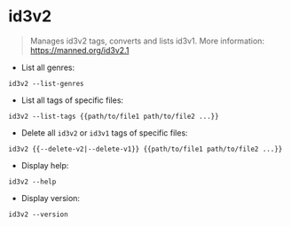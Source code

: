 # id3v2

> Manages id3v2 tags, converts and lists id3v1.
> More information: <https://manned.org/id3v2.1>

- List all genres:

`id3v2 ‐‐list‐genres`

- List all tags of specific files:

`id3v2 --list-tags {{path/to/file1 path/to/file2 ...}}`

- Delete all `id3v2` or `id3v1` tags of specific files:

`id3v2 {{--delete‐v2|--delete‐v1}} {{path/to/file1 path/to/file2 ...}}`

- Display help:

`id3v2 --help`

- Display version:

`id3v2 ‐‐version`
